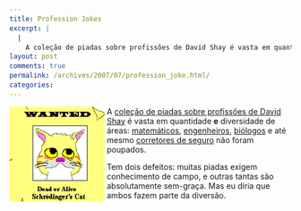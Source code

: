 ```yaml
---
title: Profession Jokes
excerpt: |
  |
    A coleção de piadas sobre profissões de David Shay é vasta em quantidade e diversidade de áreas: matemáticos, engenheiros, biólogos e até mesmo corretores de seguro não foram poupados. Tem dois defeitos: muitas piadas exigem conhecimento de campo, e outras...
layout: post
comments: true
permalink: /archives/2007/07/profession_joke.html/
categories:
---
```

<img title="Piada de físico: o cartaz diz 'Procura-se: Gato de Schrödinger - vivo ou morto'" src="/archives/img/professionjokes.gif" width="170" height="170" align="left" style="margin-right:4px" />A [coleção de piadas sobre profissões de David Shay][1] é vasta em quantidade **e** diversidade de áreas: [matemáticos][2], [engenheiros][3], [biólogos][4] e até mesmo [corretores de seguro][5] não foram poupados.

Tem dois defeitos: muitas piadas exigem conhecimento de campo, e outras tantas são absolutamente sem-graça. Mas eu diria que ambos fazem parte da diversão.

 [1]: http://www.workjoke.com/projoke.htm
 [2]: http://www.workjoke.com/projoke22.htm
 [3]: http://www.workjoke.com/projoke27.htm
 [4]: http://www.workjoke.com/projoke37.htm
 [5]: http://www.workjoke.com/projoke57.htm
